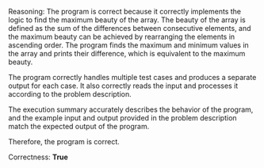Reasoning:
The program is correct because it correctly implements the logic to find the maximum beauty of the array. The beauty of the array is defined as the sum of the differences between consecutive elements, and the maximum beauty can be achieved by rearranging the elements in ascending order. The program finds the maximum and minimum values in the array and prints their difference, which is equivalent to the maximum beauty.

The program correctly handles multiple test cases and produces a separate output for each case. It also correctly reads the input and processes it according to the problem description.

The execution summary accurately describes the behavior of the program, and the example input and output provided in the problem description match the expected output of the program.

Therefore, the program is correct.

Correctness: **True**